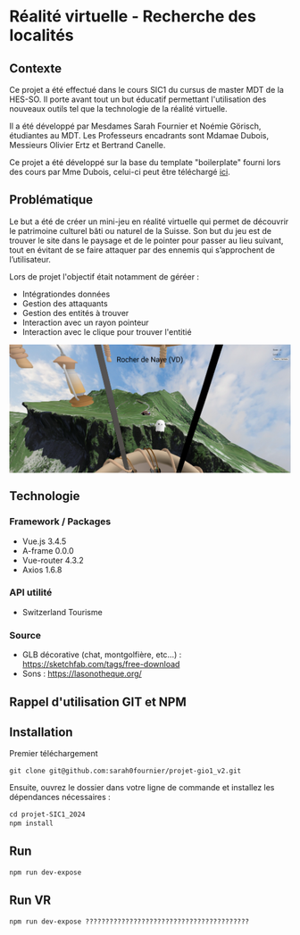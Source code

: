 # Réalité virtuelle - Recherche des localités
## Contexte
Ce projet a été effectué dans le cours SIC1 du cursus de master MDT de la HES-SO. Il porte avant tout un but éducatif permettant l'utilisation des nouveaux outils tel que la technologie de la réalité virtuelle.

Il a été développé par Mesdames Sarah Fournier et Noémie Görisch, étudiantes au MDT.
Les Professeurs encadrants sont Mdamae Dubois, Messieurs Olivier Ertz et Bertrand Canelle. 

Ce projet a été développé sur la base du template "boilerplate" fourni lors des cours par Mme Dubois, celui-ci peut être téléchargé [ici](https://github.com/Meryl-D/a-frame-vite-vue-boilerplate/tree/main).

## Problématique
Le but a été de créer un mini-jeu en réalité virtuelle qui permet de découvrir le patrimoine culturel bâti ou naturel de la Suisse. 
Son but du jeu est de trouver le site dans le paysage et de le pointer pour passer au lieu suivant, tout en évitant de se faire attaquer par des ennemis qui s’approchent de l’utilisateur. 

Lors de projet l'objectif était notamment de géréer :
- Intégrationdes données
- Gestion des attaquants
- Gestion des entités à trouver
- Interaction avec un rayon pointeur
- Interaction avec le clique pour trouver l'entitié

<p align="center">
    <img src="./Naye.PNG" alt="Exemple Rocher Naye" scale="0.3" align="center"/>
</p>

## Technologie
### Framework / Packages
- Vue.js 3.4.5
- A-frame 0.0.0
- Vue-router 4.3.2
- Axios 1.6.8

### API utilité 
- Switzerland Tourisme

### Source 
- GLB décorative (chat, montgolfière, etc...) : https://sketchfab.com/tags/free-download
- Sons : https://lasonotheque.org/

## Rappel d'utilisation GIT et NPM
## Installation
Premier téléchargement 
```
git clone git@github.com:sarah0fournier/projet-gio1_v2.git
```
Ensuite, ouvrez le dossier dans votre ligne de commande et installez les dépendances nécessaires :
```
cd projet-SIC1_2024
npm install
```
## Run
```
npm run dev-expose
```
## Run VR
```
npm run dev-expose ?????????????????????????????????????????
```




